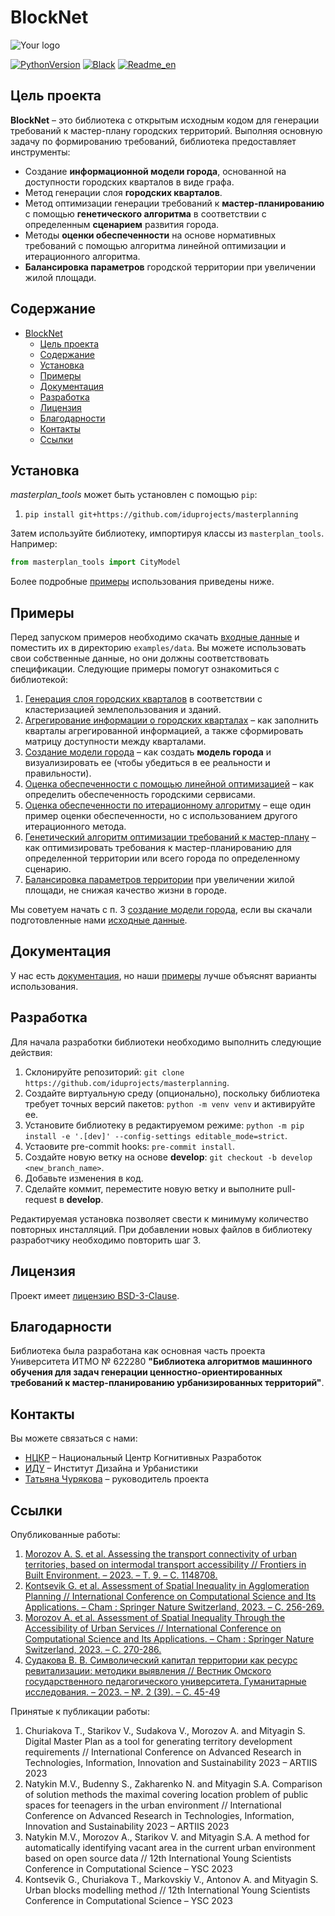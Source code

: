 # BlockNet

![Your logo](https://psv4.userapi.com/c236331/u6931256/docs/d54/bf3e6a5a3aeb/background-without-some.png?extra=0UhxWRG5hnl9wMXt_xuNBJnKPk28rqvDqW990UqdJJjJ0VnbhDq9qKd7UQawD2-QVz1QMP_ekK4Iw0e6oa1vPVYtwcgeQcAZ0FyTXaGT38JxBvhU5v46AwiQza1Q25Xsnb52wSvF_bqdRirFZyg)

[![PythonVersion](https://img.shields.io/badge/python-3.10-blue)](https://pypi.org/project/masterplan_tools/)
[![Black](https://img.shields.io/badge/code%20style-black-000000.svg)](https://github.com/psf/black)
[![Readme_en](https://img.shields.io/badge/lang-en-red.svg)](https://github.com/iduprojects/masterplanning/blob/main/README.md)

## Цель проекта

**BlockNet** – это библиотека с открытым исходным кодом для генерации требований к мастер-плану городских территорий. Выполняя основную задачу по формированию требований, библиотека предоставляет инструменты:

- Создание **информационной модели города**, основанной на доступности городских кварталов в виде графа.
- Метод генерации слоя **городских кварталов**.
- Метод оптимизации генерации требований к **мастер-планированию** с помощью **генетического алгоритма** в соответствии с определенным **сценарием** развития города.
- Методы **оценки обеспеченности** на основе нормативных требований с помощью алгоритма линейной оптимизации и итерационного алгоритма.
- **Балансировка параметров** городской территории при увеличении жилой площади.

## Содержание

- [BlockNet](#blocknet)
  - [Цель проекта](#цель-проекта)
  - [Содержание](#содержание)
  - [Установка](#установка)
  - [Примеры](#примеры)
  - [Документация](#документация)
  - [Разработка](#разработка)
  - [Лицензия](#лицензия)
  - [Благодарности](#благодарности)
  - [Контакты](#контакты)
  - [Ссылки](#ссылки)

## Установка

_masterplan_tools_ может быть установлен с помощью `pip`:

1. `pip install git+https://github.com/iduprojects/masterplanning`

Затем используйте библиотеку, импортируя классы из `masterplan_tools`. Например:

```python
from masterplan_tools import CityModel
```

Более подробные [примеры](#примеры) использования приведены ниже. 

## Примеры

Перед запуском примеров необходимо скачать [входные данные](https://drive.google.com/drive/folders/1xrLzJ2mcA0Qn7FG0ul8mTkfzKolvUoiP) и поместить их в директорию `examples/data`. Вы можете использовать свои собственные данные, но они должны соответствовать спецификации. Следующие примеры помогут ознакомиться с библиотекой:

1. [Генерация слоя городских кварталов](examples/1%20blocks_cutter.ipynb) в соответствии с кластеризацией землепользования и зданий.
2. [Агрегирование информации о городских кварталах](examples/2%20data_getter.ipynb) – как заполнить кварталы агрегированной информацией, а также сформировать матрицу доступности между кварталами.
3. [Создание модели города](examples/3%20city_model.ipynb) – как создать **модель города** и визуализировать ее (чтобы убедиться в ее реальности и правильности).
4. [Оценка обеспеченности с помощью линейной оптимизацией](examples/3a%20city_model%20lp_provision.ipynb) – как определить обеспеченность городскими сервисами.
5. [Оценка обеспеченности по итерационному алгоритму](examples/3b%20city_model%20iterative_provision.ipynb) – еще один пример оценки обеспеченности, но с использованием другого итерационного метода.
6. [Генетический алгоритм оптимизации требований к мастер-плану](examples/3d%20city_model%20genetic.ipynb) – как оптимизировать требования к мастер-планированию для определенной территории или всего города по определенному сценарию.
7. [Балансировка параметров территории](examples/3c%20city_model%20balancer.ipynb) при увеличении жилой площади, не снижая качество жизни в городе.

Мы советуем начать с п. 3 [создание модели города](examples/3%20city_model.ipynb), если вы скачали подготовленные нами [исходные данные](https://drive.google.com/drive/folders/1xrLzJ2mcA0Qn7FG0ul8mTkfzKolvUoiP).

## Документация

У нас есть [документация](https://iduprojects.github.io/masterplanning/), но наши [примеры](#примеры) лучше объяснят варианты использования.

## Разработка

Для начала разработки библиотеки необходимо выполнить следующие действия:

1. Склонируйте репозиторий: `git clone https://github.com/iduprojects/masterplanning`.
2. Создайте виртуальную среду (опционально), поскольку библиотека требует точных версий пакетов: `python -m venv venv` и активируйте ее.
3. Установите библиотеку в редактируемом режиме: `python -m pip install -e '.[dev]' --config-settings editable_mode=strict`.
4. Устаовите pre-commit hooks: `pre-commit install`.
5. Создайте новую ветку на основе **develop**: `git checkout -b develop <new_branch_name>`.
6. Добавьте изменения в код.
7. Сделайте коммит, переместите новую ветку и выполните pull-request в **develop**.

Редактируемая установка позволяет свести к минимуму количество повторных инсталляций. При добавлении новых файлов в библиотеку разработчику необходимо повторить шаг 3.

## Лицензия

Проект имеет [лицензию BSD-3-Clause](./LICENSE.md).

## Благодарности

Библиотека была разработана как основная часть проекта Университета ИТМО № 622280 **"Библиотека алгоритмов машинного обучения для задач генерации ценностно-ориентированных требований к мастер-планированию урбанизированных территорий"**.

## Контакты

Вы можете связаться с нами:

- [НЦКР](https://actcognitive.org/o-tsentre/kontakty) – Национальный Центр Когнитивных Разработок
- [ИДУ](https://idu.itmo.ru/en/contacts/contacts.htm) – Институт Дизайна и Урбанистики
- [Татьяна Чурякова](https://t.me/tanya_chk) – руководитель проекта

## Ссылки

Опубликованные работы:

1. [Morozov A. S. et al. Assessing the transport connectivity of urban territories, based on intermodal transport accessibility // Frontiers in Built Environment. – 2023. – Т. 9. – С. 1148708.](https://www.frontiersin.org/articles/10.3389/fbuil.2023.1148708/full)
2. [Kontsevik G. et al. Assessment of Spatial Inequality in Agglomeration Planning // International Conference on Computational Science and Its Applications. – Cham : Springer Nature Switzerland, 2023. – С. 256-269.](https://link.springer.com/chapter/10.1007/978-3-031-36808-0_17)
3. [Morozov A. et al. Assessment of Spatial Inequality Through the Accessibility of Urban Services // International Conference on Computational Science and Its Applications. – Cham : Springer Nature Switzerland, 2023. – С. 270-286.](https://link.springer.com/chapter/10.1007/978-3-031-36808-0_18)
4. [Судакова В. В. Символический капитал территории как ресурс ревитализации: методики выявления // Вестник Омского государственного педагогического университета. Гуманитарные исследования. – 2023. – №. 2 (39). – С. 45-49](<https://vestnik-omgpu.ru/volume/2023-2-39/vestnik_2(39)2023_45-49.pdf>)

Принятые к публикации работы:

1. Churiakova T., Starikov V., Sudakova V., Morozov A. and Mityagin S. Digital Master Plan as a tool for generating territory development requirements // International Conference on Advanced Research in Technologies, Information, Innovation and Sustainability 2023 – ARTIIS 2023
2. Natykin M.V., Budenny S., Zakharenko N. and Mityagin S.A. Comparison of solution methods the maximal covering location problem of public spaces for teenagers in the urban environment // International Conference on Advanced Research in Technologies, Information, Innovation and Sustainability 2023 – ARTIIS 2023
3. Natykin M.V., Morozov A., Starikov V. and Mityagin S.A. A method for automatically identifying vacant area in the current urban environment based on open source data // 12th International Young Scientists Conference in Computational Science – YSC 2023
4. Kontsevik G., Churiakova T., Markovskiy V., Antonov A. and Mityagin S. Urban blocks modelling method // 12th International Young Scientists Conference in Computational Science – YSC 2023
